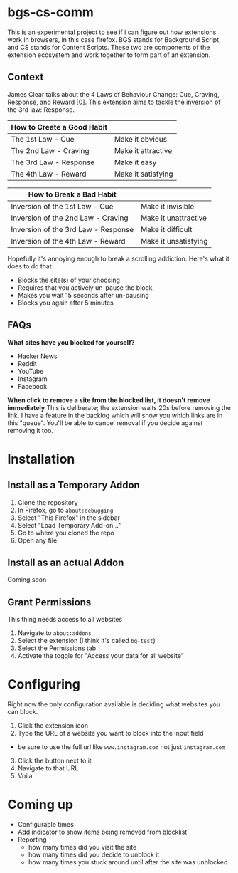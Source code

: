 # bgs-cs-comm

This is an experimental project to see if i can figure out how extensions work in browsers, in this case firefox. BGS stands for Background Script and CS stands for Content Scripts. These two are components of the extension ecosystem and work together to form part of an extension.

## Context

James Clear talks about the 4 Laws of Behaviour Change: Cue, Craving, Response, and Reward [[0]]. This extension aims to tackle the inversion of the 3rd law: Response.

|**How to Create a Good Habit**||
|---|---|
|The 1st Law - Cue|Make it obvious|
|The 2nd Law - Craving|Make it attractive|
|The 3rd Law - Response|Make it easy|
|The 4th Law - Reward|Make it satisfying|

|**How to Break a Bad Habit**||
|---|---|
|Inversion of the 1st Law - Cue|Make it invisible|
|Inversion of the 2nd Law - Craving|Make it unattractive|
|Inversion of the 3rd Law - Response|Make it difficult|
|Inversion of the 4th Law - Reward|Make it unsatisfying|

Hopefully it's annoying enough to break a scrolling addiction. Here's what it does to do that:
- Blocks the site(s) of your choosing
- Requires that you actively un-pause the block
- Makes you wait 15 seconds after un-pausing
- Blocks you again after 5 minutes

## FAQs

**What sites have you blocked for yourself?**
- Hacker News
- Reddit
- YouTube
- Instagram
- Facebook

**When click to remove a site from the blocked list, it doesn't remove immediately**
This is deliberate; the extension waits 20s before removing the link. I have a feature in the backlog which will show you which links are in this "queue". You'll be able to cancel removal if you decide against removing it too.

# Installation

## Install as a Temporary Addon

1. Clone the repository
2. In Firefox, go to `about:debugging`
3. Select "This Firefox" in the sidebar
4. Select "Load Temporary Add-on..."
5. Go to where you cloned the repo
6. Open any file

## Install as an actual Addon

Coming soon

## Grant Permissions

This thing needs access to all websites

 1. Navigate to `about:addons`
 2. Select the extension (I think it's called `bg-test`)
 3. Select the Permissions tab
 4. Activate the toggle for "Access your data for all website"

# Configuring

Right now the only configuration available is deciding what websites you can block.

1. Click the extension icon
2. Type the URL of a website you want to block into the input field
  - be sure to use the full url like `www.instagram.com` not just `instagram.com`
3. Click the button next to it
4. Navigate to that URL
5. Voila


# Coming up

- Configurable times
- Add indicator to show items being removed from blocklist
- Reporting
  - how many times did you visit the site
  - how many times did you decide to unblock it
  - how many times you stuck around until after the site was unblocked


[0]: https://jamesclear.com/three-steps-habit-change
